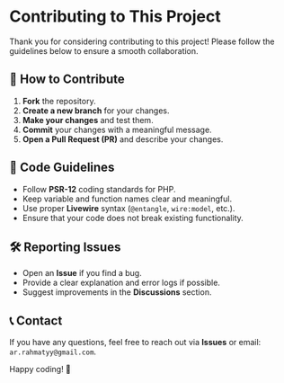 # Contributing to This Project

Thank you for considering contributing to this project! Please follow the guidelines below to ensure a smooth collaboration.  

## 🚀 How to Contribute  
1. **Fork** the repository.  
2. **Create a new branch** for your changes.  
3. **Make your changes** and test them.  
4. **Commit** your changes with a meaningful message.  
5. **Open a Pull Request (PR)** and describe your changes.  

## 📌 Code Guidelines  
- Follow **PSR-12** coding standards for PHP.  
- Keep variable and function names clear and meaningful.  
- Use proper **Livewire** syntax (`@entangle`, `wire:model`, etc.).  
- Ensure that your code does not break existing functionality.  

## 🛠 Reporting Issues  
- Open an **Issue** if you find a bug.  
- Provide a clear explanation and error logs if possible.  
- Suggest improvements in the **Discussions** section.  

## 📞 Contact  
If you have any questions, feel free to reach out via **Issues** or email: `ar.rahmatyy@gmail.com`.  

Happy coding! 🚀  
